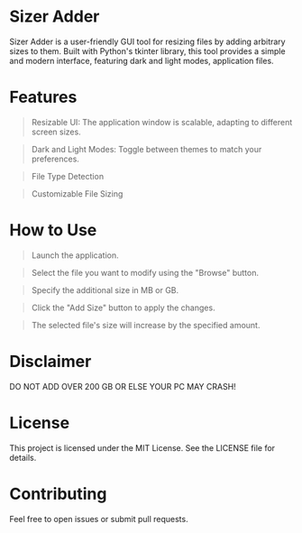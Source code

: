# Sizer Adder
Sizer Adder is a user-friendly GUI tool for resizing files by adding arbitrary sizes to them. Built with Python's tkinter library, this tool provides a simple and modern interface, featuring dark and light modes, application files.

# Features

 > Resizable UI: The application window is scalable, adapting to different screen sizes.

 > Dark and Light Modes: Toggle between themes to match your preferences.

 > File Type Detection

 > Customizable File Sizing

# How to Use

 > Launch the application.

 > Select the file you want to modify using the "Browse" button.

 > Specify the additional size in MB or GB.

 > Click the "Add Size" button to apply the changes.

 > The selected file's size will increase by the specified amount.

# Disclaimer

DO NOT ADD OVER 200 GB OR ELSE YOUR PC MAY CRASH!

# License

This project is licensed under the MIT License. See the LICENSE file for details.

# Contributing

Feel free to open issues or submit pull requests.
